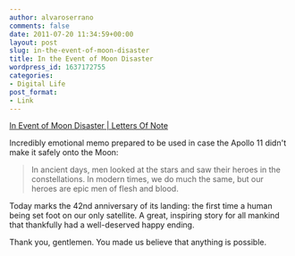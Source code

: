 ```yaml
---
author: alvaroserrano
comments: false
date: 2011-07-20 11:34:59+00:00
layout: post
slug: in-the-event-of-moon-disaster
title: In the Event of Moon Disaster
wordpress_id: 1637172755
categories:
- Digital Life
post_format:
- Link
---
```


[In Event of Moon Disaster | Letters Of Note](http://www.lettersofnote.com/2010/11/in-event-of-moon-disaster.html)

Incredibly emotional memo prepared to be used in case the Apollo 11 didn't make it safely onto the Moon:


<blockquote>In ancient days, men looked at the stars and saw their heroes in the constellations. In modern times, we do much the same, but our heroes are epic men of flesh and blood.</blockquote>


Today marks the 42nd anniversary of its landing: the first time a human being set foot on our only satellite. A great, inspiring story for all mankind that thankfully had a well-deserved happy ending.

Thank you, gentlemen. You made us believe that anything is possible.

